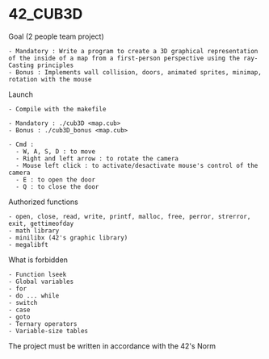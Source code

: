 # 42_CUB3D

Goal (2 people team project)

    - Mandatory : Write a program to create a 3D graphical representation of the inside of a map from a first-person perspective using the ray-Casting principles
    - Bonus : Implements wall collision, doors, animated sprites, minimap, rotation with the mouse
    
Launch

    - Compile with the makefile
    
    - Mandatory : ./cub3D <map.cub>
    - Bonus : ./cub3D_bonus <map.cub>

    - Cmd : 
      - W, A, S, D : to move
      - Right and left arrow : to rotate the camera
      - Mouse left click : to activate/desactivate mouse's control of the camera
      - E : to open the door
      - Q : to close the door

Authorized functions

    - open, close, read, write, printf, malloc, free, perror, strerror, exit, gettimeofday
    - math library
    - minilibx (42's graphic library)
    - megalibft

What is forbidden

    - Function lseek
    - Global variables
    - for
    - do ... while
    - switch
    - case
    - goto
    - Ternary operators
    - Variable-size tables

The project must be written in accordance with the 42's Norm
